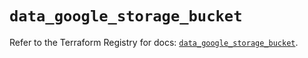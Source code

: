 # `data_google_storage_bucket`

Refer to the Terraform Registry for docs: [`data_google_storage_bucket`](https://registry.terraform.io/providers/hashicorp/google/6.41.0/docs/data-sources/storage_bucket).
